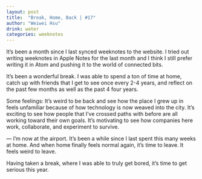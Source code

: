 ```yaml
---
layout: post
title:  "Break, Home, Back | #17"
author: "Weiwei Hsu"
drink: water
categories: weeknotes
---
```


It’s been a month since I last synced weeknotes to the website. I tried out writing weeknotes in Apple Notes for the last month and I think I still prefer writing it in Atom and pushing it to the world of connected bits.

It’s been a wonderful break. I was able to spend a ton of time at home, catch up with friends that I get to see once every 2-4 years, and reflect on the past few months as well as the past 4 four years.

Some feelings:
It’s weird to be back and see how the place I grew up in feels unfamiliar because of how technology is now weaved into the city. It’s exciting to see how people that I’ve crossed paths with before are all working toward their own goals. It’s motivating to see how companies here work, collaborate, and experiment to survive.

—
I’m now at the airport. It’s been a while since I last spent this many weeks at home. And when home finally feels normal again, it’s time to leave. It feels weird to leave.

Having taken a break, where I was able to truly get bored, it’s time to get serious this year.
